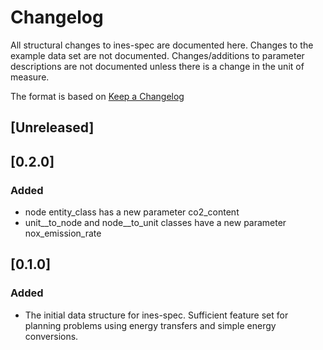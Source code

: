 # Changelog
All structural changes to ines-spec are documented here. Changes to the example data set are not documented. Changes/additions to parameter descriptions are not documented unless there is a change in the unit of measure.

The format is based on [Keep a Changelog](http://keepachangelog.com/en/1.0.0/)

## [Unreleased]


## [0.2.0]

### Added 

- node entity_class has a new parameter co2_content
- unit__to_node and node__to_unit classes have a new parameter nox_emission_rate

## [0.1.0]

### Added

- The initial data structure for ines-spec. Sufficient feature set for planning problems using energy transfers and simple energy conversions.
